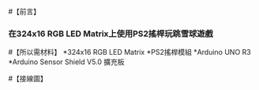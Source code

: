 #【前言】
### 在324x16 RGB LED Matrix上使用PS2搖桿玩跳雪球遊戲

#【所以需材料】
*324x16 RGB LED Matrix 
*PS2搖桿模組
*Arduino UNO R3
*Arduino Sensor Shield V5.0 擴充板

#【接線圖】
